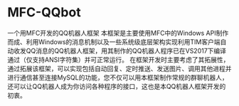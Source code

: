 ﻿# MFC-QQbot
一个用MFC开发的QQ机器人框架
本框架是主要使用MFC中的Windows API制作而成、利用Windows的消息机制以及一些系统级底层架构实现利用TIM客户端自动收发QQ消息的QQ机器人框架，用其制作的QQ机器人程序已在VS2017下编译通过（仅支持ANSI字符集）并可正常运行。
在框架开发时主要考虑了其拓展性，通过拓展该框架，可以实现包括自动回复、定时推送、发送图片、调用其他进程并进行通信甚至连接MySQL的功能，您不仅可以用本框架制作常规的群聊机器人，还可以让QQ机器人成为你访问各种程序的接口，这也是本QQ机器人框架开发的初衷。

